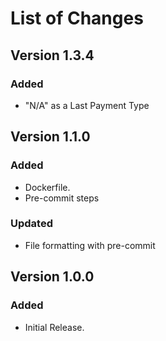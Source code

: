 # List of Changes

## Version 1.3.4

### Added

- "N/A" as a Last Payment Type

## Version 1.1.0

### Added

- Dockerfile.
- Pre-commit steps

### Updated

- File formatting with pre-commit

## Version 1.0.0

### Added

- Initial Release.
